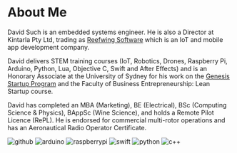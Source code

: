 # About Me

 David Such is an embedded systems engineer. He is also a Director at Kintarla Pty Ltd, trading as [Reefwing Software](https://www.reefwing.com.au) which is an IoT and mobile app development company. 
 
 David delivers STEM training courses (IoT, Robotics, Drones, Raspberry Pi, Arduino, Python, Lua, Objective C, Swift and After Effects) and is an Honorary Associate at the University of Sydney for his work on the [Genesis Startup Program](https://www.sydney.edu.au/business/study/student-experience/sydney-genesis.html) and the Faculty of Business Entrepreneurship: Lean Startup course. 

David has completed an MBA (Marketing), BE (Electrical), BSc (Computing Science & Physics), BAppSc (Wine Science), and holds a Remote Pilot Licence (RePL). He is endorsed for commercial multi-rotor operations and has an Aeronautical Radio Operator Certificate.


![github](https://img.shields.io/badge/GitHub-000000?style=for-the-badge&logo=GitHub&logoColor=white)
![arduino](https://img.shields.io/badge/Arduino-000000?style=for-the-badge&logo=Arduino&logoColor=00979D)
![raspberrypi](https://img.shields.io/badge/Raspberry_Pi-000000?style=for-the-badge&logo=RaspberryPi&logoColor=A22846)
![swift](https://img.shields.io/badge/Swift-000000?style=for-the-badge&logo=Swift&logoColor=F05138)
![python](https://img.shields.io/badge/Python-000000?style=for-the-badge&logo=Python&logoColor=3776AB)
![c++](https://img.shields.io/badge/C_++-000000?style=for-the-badge&logo=C++&logoColor=3776AB)
